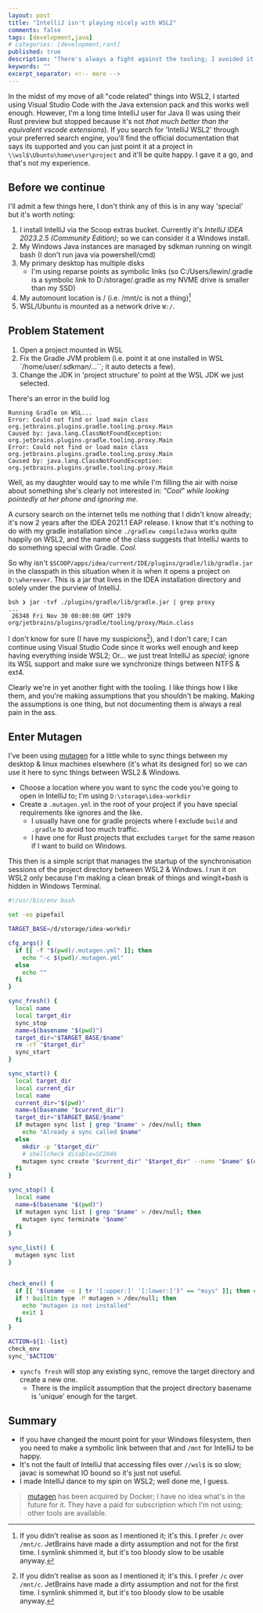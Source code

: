 ```yaml
---
layout: post
title: "IntelliJ isn't playing nicely with WSL2"
comments: false
tags: [development,java]
# categories: [development,rant]
published: true
description: "There's always a fight against the tooling; I avoided it mostly."
keywords: ""
excerpt_separator: <!-- more -->
---
```


In the midst of my move of all "code related" things into WSL2, I started using Visual Studio Code with the Java extension pack and this works well enough. However, I'm a long time IntelliJ user for Java (I was using their Rust preview but stopped because it's not _that much better than the equivalent vscode extensions_). If you search for 'IntelliJ WSL2' through your preferred search engine, you'll find the official documentation that says its supported and you can just point it at a project in `\\wsl$\Ubuntu\home\user\project` and it'll be quite happy. I gave it a go, and that's not my experience.

<!-- more -->

## Before we continue

I'll admit a few things here, I don't think any of this is in any way 'special' but it's worth noting:

1. I install IntelliJ via the Scoop extras bucket. Currently it's _IntelliJ IDEA 2023.2.5 (Community Edition)_; so we can consider it a Windows install.
2. My Windows Java instances are managed by sdkman running on wingit bash (I don't run java via powershell/cmd)
3. My primary desktop has multiple disks
    - I'm using reparse points as symbolic links (so C:/Users/lewin/.gradle is a symbolic link to D:/storage/.gradle as my NVME drive is smaller than my SSD)
4. My automount location is / (i.e. /mnt/c is not a thing)[^1]
5. WSL/Ubuntu is mounted as a network drive `W:/`.

## Problem Statement

1. Open a project mounted in WSL
2. Fix the Gradle JVM problem (i.e. point it at one installed in WSL `/home/user/.sdkman/...``; it auto detects a few).
3. Change the JDK in 'project structure' to point at the WSL JDK we just selected.

There's an error in the build log
```
Running Gradle on WSL...
Error: Could not find or load main class org.jetbrains.plugins.gradle.tooling.proxy.Main
Caused by: java.lang.ClassNotFoundException: org.jetbrains.plugins.gradle.tooling.proxy.Main
Error: Could not find or load main class org.jetbrains.plugins.gradle.tooling.proxy.Main
Caused by: java.lang.ClassNotFoundException: org.jetbrains.plugins.gradle.tooling.proxy.Main
```

Well, as my daughter would say to me while I'm filling the air with noise about something she's clearly not interested in: _"Cool" while looking pointedly at her phone and ignoring me_.

A cursory search on the internet tells me nothing that I didn't know already; it's now 2 years after the IDEA 2021.1 EAP release. I know that it's nothing to do with my gradle installation since `./gradlew compileJava` works quite happily on WSL2, and the name of the class suggests that IntelliJ wants to do something special with Gradle. _Cool_.

So why isn't `$SCOOP/apps/idea/current/IDE/plugins/gradle/lib/gradle.jar` in the classpath in this situation when it is when it opens a project on `D:\whereever`. This is a jar that lives in the IDEA installation directory and solely under the purview of IntelliJ.

```
bsh ❯ jar -tvf ./plugins/gradle/lib/gradle.jar | grep proxy
...
 26348 Fri Nov 30 00:00:00 GMT 1979 org/jetbrains/plugins/gradle/tooling/proxy/Main.class
```

I don't know for sure (I have my suspicions[^1]), and I don't care; I can continue using Visual Studio Code since it works well enough and keep having everything inside WSL2; Or... we just treat IntelliJ as _special_; ignore its WSL support and make sure we synchronize things between NTFS & ext4.

Clearly we're in yet another fight with the tooling. I like things how I like them, and you're making assumptions that you shouldn't be making. Making the assumptions is one thing, but not documenting them is always a real pain in the ass.

## Enter Mutagen

I've been using [mutagen][] for a little while to sync things between my desktop & linux machines elsewhere (it's what its designed for) so we can use it here to sync things between WSL2 & Windows.

- Choose a location where you want to sync the code you're going to open in IntelliJ to; I'm using `D:\storage\idea-workdir`
- Create a `.mutagen.yml` in the root of your project if you have special requirements like ignores and the like.
    - I usually have one for gradle projects where I exclude `build` and `.gradle` to avoid too much traffic.
    - I have one for Rust projects that excludes `target` for the same reason if I want to build on Windows.

This then is a simple script that manages the startup of the synchronisation sessions of the project directory between WSL2 & Windows. I run it on WSL2 only because I'm making a clean break of things and wingit+bash is hidden in Windows Terminal.

```bash
#!/usr/bin/env bash

set -eo pipefail

TARGET_BASE=/d/storage/idea-workdir

cfg_args() {
  if [[ -f "$(pwd)/.mutagen.yml" ]]; then
    echo "-c $(pwd)/.mutagen.yml"
  else
    echo ""
  fi
}

sync_fresh() {
  local name
  local target_dir
  sync_stop
  name=$(basename "$(pwd)")
  target_dir="$TARGET_BASE/$name"
  rm -rf "$target_dir"
  sync_start
}

sync_start() {
  local target_dir
  local current_dir
  local name
  current_dir="$(pwd)"
  name=$(basename "$current_dir")
  target_dir="$TARGET_BASE/$name"
  if mutagen sync list | grep "$name" > /dev/null; then
    echo "Already a sync called $name"
  else
    mkdir -p "$target_dir"
    # shellcheck disable=SC2046
    mutagen sync create "$current_dir" "$target_dir" --name "$name" $(cfg_args)
  fi
}

sync_stop() {
  local name
  name=$(basename "$(pwd)")
  if mutagen sync list | grep "$name" > /dev/null; then
    mutagen sync terminate "$name"
  fi
}

sync_list() {
  mutagen sync list
}


check_env() {
  if [[ "$(uname -o | tr '[:upper:]' '[:lower:]')" == "msys" ]]; then echo "Try again on WSL2+Ubuntu"; exit 1; fi
  if ! builtin type -P mutagen > /dev/null; then
    echo "mutagen is not installed"
    exit 1
  fi
}

ACTION=${1:-list}
check_env
sync_"$ACTION"
```

- `syncfs fresh` will stop any existing sync, remove the target directory and create a new one.
    - There is the implicit assumption that the project directory basename is 'unique' enough for the target.

## Summary

- If you have changed the mount point for your Windows filesystem, then you need to make a symbolic link between that and `/mnt` for IntelliJ to be happy.
- It's not the fault of IntelliJ that accessing files over `//wsl$` is so slow; javac is somewhat IO bound so it's just not useful.
- I made IntelliJ dance to my spin on WSL2; well done me, I guess.

> [mutagen][] has been acquired by Docker; I have no idea what's in the future for it. They have a paid for subscription which I'm not using; other tools are available.

[mutagen]: https://mutagen.io/
[^1]: If you didn't realise as soon as I mentioned it; it's this. I prefer `/c` over `/mnt/c`. JetBrains have made a dirty assumption and not for the first time. I symlink shimmed it, but it's too bloody slow to be usable anyway.
